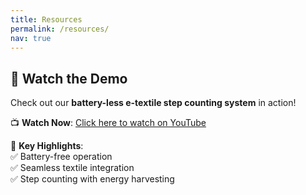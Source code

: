```yaml
---
title: Resources
permalink: /resources/
nav: true
---
```


## 🎥 Watch the Demo  
Check out our **battery-less e-textile step counting system** in action!  

📺 **Watch Now**: [Click here to watch on YouTube](https://www.youtube.com/watch?v=TVmZA9vIDyw)  

🚀 **Key Highlights**:  
✅ Battery-free operation  
✅ Seamless textile integration  
✅ Step counting with energy harvesting  
